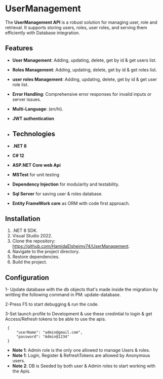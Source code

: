 # UserManagement
The **UserManagement API** is a robust solution for managing user, role and retrieval. It supports storing users, roles, user roles, and serving them efficiently with Database integration.

## Features
- **User Management**: Adding, updating, delete, get by id & get users list.
- **Roles Management**: Adding, updating, delete, get by id & get roles list.
- **user roles Management**: Adding, updating, delete, get by id & get user role list.
- **Error Handling**: Comprehensive error responses for invalid inputs or server issues.
- **Multi-Language**: (en/hi).
- **JWT authentication**

- ## Technologies
- **.NET 8**
- **C# 12**
- **ASP.NET Core web Api**
- **MSTest** for unit testing
- **Dependency Injection** for modularity and testability.
- **Sql Server** for saving user & roles database.
- **Entity FrameWork core** as ORM with code first approach.

## Installation
1. .NET 8 SDK.
2.  Visual Studio 2022.
3.  Clone the repository: https://github.com/HamidaElsheimy74/UserManagement.
4.  Navigate to the project directory.
5.  Restore dependencies.
6.  Build the project.

 ## Configuration
1- Update database with the db objects that's made inside the migration by writting the following command in PM: update-database.

2-Press F5 to start debugging & run the code.

3-Set launch profile to Development & use these credintial to login & get Access/Refresh tokens to be able to use the apis.

	 {
		 "userName": "admin@gmail.com",
		 "password": "Admin@1234"
	 }
  
- **Note 1**: Admin role is the only one allowed to manage Users & roles.
- **Note 1**: Login, Register & RefreshTokens are allowed by Anonymous users.
- **Note 2**: DB is Seeded by both user & Admin roles to start working with the Apis.
 


